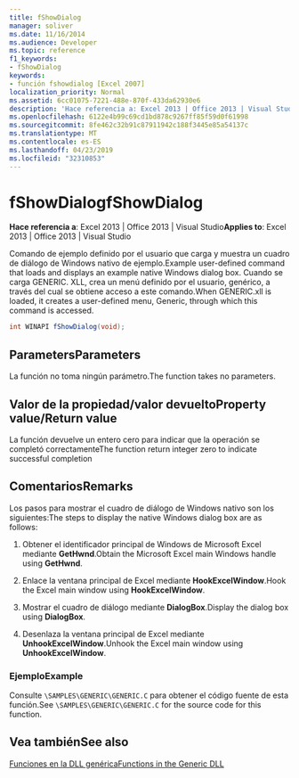```yaml
---
title: fShowDialog
manager: soliver
ms.date: 11/16/2014
ms.audience: Developer
ms.topic: reference
f1_keywords:
- fShowDialog
keywords:
- función fshowdialog [Excel 2007]
localization_priority: Normal
ms.assetid: 6cc01075-7221-488e-870f-433da62930e6
description: 'Hace referencia a: Excel 2013 | Office 2013 | Visual Studio'
ms.openlocfilehash: 6122e4b99c69cd1bd878c9267ff85f59d0f61998
ms.sourcegitcommit: 8fe462c32b91c87911942c188f3445e85a54137c
ms.translationtype: MT
ms.contentlocale: es-ES
ms.lasthandoff: 04/23/2019
ms.locfileid: "32310853"
---
```

# <a name="fshowdialog"></a><span data-ttu-id="5590f-104">fShowDialog</span><span class="sxs-lookup"><span data-stu-id="5590f-104">fShowDialog</span></span>

 <span data-ttu-id="5590f-105">**Hace referencia a**: Excel 2013 | Office 2013 | Visual Studio</span><span class="sxs-lookup"><span data-stu-id="5590f-105">**Applies to**: Excel 2013 | Office 2013 | Visual Studio</span></span> 
  
<span data-ttu-id="5590f-106">Comando de ejemplo definido por el usuario que carga y muestra un cuadro de diálogo de Windows nativo de ejemplo.</span><span class="sxs-lookup"><span data-stu-id="5590f-106">Example user-defined command that loads and displays an example native Windows dialog box.</span></span> <span data-ttu-id="5590f-107">Cuando se carga GENERIC. XLL, crea un menú definido por el usuario, genérico, a través del cual se obtiene acceso a este comando.</span><span class="sxs-lookup"><span data-stu-id="5590f-107">When GENERIC.xll is loaded, it creates a user-defined menu, Generic, through which this command is accessed.</span></span>
  
```cs
int WINAPI fShowDialog(void);
```

## <a name="parameters"></a><span data-ttu-id="5590f-108">Parameters</span><span class="sxs-lookup"><span data-stu-id="5590f-108">Parameters</span></span>

<span data-ttu-id="5590f-109">La función no toma ningún parámetro.</span><span class="sxs-lookup"><span data-stu-id="5590f-109">The function takes no parameters.</span></span>
  
## <a name="property-valuereturn-value"></a><span data-ttu-id="5590f-110">Valor de la propiedad/valor devuelto</span><span class="sxs-lookup"><span data-stu-id="5590f-110">Property value/Return value</span></span>

<span data-ttu-id="5590f-111">La función devuelve un entero cero para indicar que la operación se completó correctamente</span><span class="sxs-lookup"><span data-stu-id="5590f-111">The function return integer zero to indicate successful completion</span></span>
  
## <a name="remarks"></a><span data-ttu-id="5590f-112">Comentarios</span><span class="sxs-lookup"><span data-stu-id="5590f-112">Remarks</span></span>

<span data-ttu-id="5590f-113">Los pasos para mostrar el cuadro de diálogo de Windows nativo son los siguientes:</span><span class="sxs-lookup"><span data-stu-id="5590f-113">The steps to display the native Windows dialog box are as follows:</span></span>
  
1. <span data-ttu-id="5590f-114">Obtener el identificador principal de Windows de Microsoft Excel mediante **GetHwnd**.</span><span class="sxs-lookup"><span data-stu-id="5590f-114">Obtain the Microsoft Excel main Windows handle using **GetHwnd**.</span></span>
    
2. <span data-ttu-id="5590f-115">Enlace la ventana principal de Excel mediante **HookExcelWindow**.</span><span class="sxs-lookup"><span data-stu-id="5590f-115">Hook the Excel main window using **HookExcelWindow**.</span></span>
    
3. <span data-ttu-id="5590f-116">Mostrar el cuadro de diálogo mediante **DialogBox**.</span><span class="sxs-lookup"><span data-stu-id="5590f-116">Display the dialog box using **DialogBox**.</span></span>
    
4. <span data-ttu-id="5590f-117">Desenlaza la ventana principal de Excel mediante **UnhookExcelWindow**.</span><span class="sxs-lookup"><span data-stu-id="5590f-117">Unhook the Excel main window using **UnhookExcelWindow**.</span></span>
    
### <a name="example"></a><span data-ttu-id="5590f-118">Ejemplo</span><span class="sxs-lookup"><span data-stu-id="5590f-118">Example</span></span>

<span data-ttu-id="5590f-119">Consulte `\SAMPLES\GENERIC\GENERIC.C` para obtener el código fuente de esta función.</span><span class="sxs-lookup"><span data-stu-id="5590f-119">See  `\SAMPLES\GENERIC\GENERIC.C` for the source code for this function.</span></span> 
  
## <a name="see-also"></a><span data-ttu-id="5590f-120">Vea también</span><span class="sxs-lookup"><span data-stu-id="5590f-120">See also</span></span>



[<span data-ttu-id="5590f-121">Funciones en la DLL genérica</span><span class="sxs-lookup"><span data-stu-id="5590f-121">Functions in the Generic DLL</span></span>](functions-in-the-generic-dll.md)

